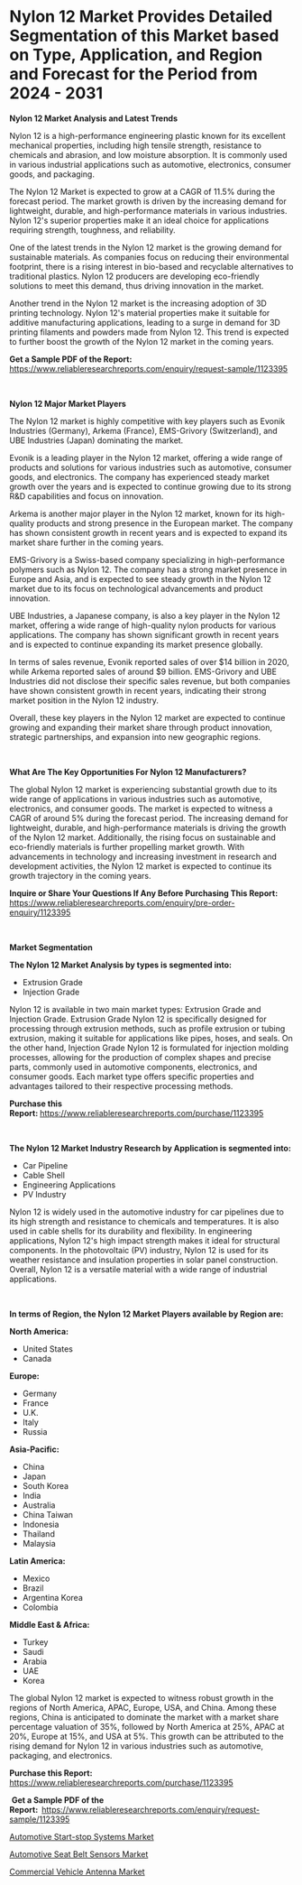 <p><h1>Nylon 12 Market Provides Detailed Segmentation of this Market based on Type, Application, and Region and Forecast for the Period from 2024 - 2031</h1></p><p><strong>Nylon 12 Market Analysis and Latest Trends</strong></p>
<p><p>Nylon 12 is a high-performance engineering plastic known for its excellent mechanical properties, including high tensile strength, resistance to chemicals and abrasion, and low moisture absorption. It is commonly used in various industrial applications such as automotive, electronics, consumer goods, and packaging.</p><p>The Nylon 12 Market is expected to grow at a CAGR of 11.5% during the forecast period. The market growth is driven by the increasing demand for lightweight, durable, and high-performance materials in various industries. Nylon 12's superior properties make it an ideal choice for applications requiring strength, toughness, and reliability.</p><p>One of the latest trends in the Nylon 12 market is the growing demand for sustainable materials. As companies focus on reducing their environmental footprint, there is a rising interest in bio-based and recyclable alternatives to traditional plastics. Nylon 12 producers are developing eco-friendly solutions to meet this demand, thus driving innovation in the market.</p><p>Another trend in the Nylon 12 market is the increasing adoption of 3D printing technology. Nylon 12's material properties make it suitable for additive manufacturing applications, leading to a surge in demand for 3D printing filaments and powders made from Nylon 12. This trend is expected to further boost the growth of the Nylon 12 market in the coming years.</p></p>
<p><strong>Get a Sample PDF of the Report:&nbsp;</strong> <a href="https://www.reliableresearchreports.com/enquiry/request-sample/1123395">https://www.reliableresearchreports.com/enquiry/request-sample/1123395</a></p>
<p>&nbsp;</p>
<p><strong>Nylon 12 Major Market Players</strong></p>
<p><p>The Nylon 12 market is highly competitive with key players such as Evonik Industries (Germany), Arkema (France), EMS-Grivory (Switzerland), and UBE Industries (Japan) dominating the market.</p><p>Evonik is a leading player in the Nylon 12 market, offering a wide range of products and solutions for various industries such as automotive, consumer goods, and electronics. The company has experienced steady market growth over the years and is expected to continue growing due to its strong R&D capabilities and focus on innovation.</p><p>Arkema is another major player in the Nylon 12 market, known for its high-quality products and strong presence in the European market. The company has shown consistent growth in recent years and is expected to expand its market share further in the coming years.</p><p>EMS-Grivory is a Swiss-based company specializing in high-performance polymers such as Nylon 12. The company has a strong market presence in Europe and Asia, and is expected to see steady growth in the Nylon 12 market due to its focus on technological advancements and product innovation.</p><p>UBE Industries, a Japanese company, is also a key player in the Nylon 12 market, offering a wide range of high-quality nylon products for various applications. The company has shown significant growth in recent years and is expected to continue expanding its market presence globally.</p><p>In terms of sales revenue, Evonik reported sales of over $14 billion in 2020, while Arkema reported sales of around $9 billion. EMS-Grivory and UBE Industries did not disclose their specific sales revenue, but both companies have shown consistent growth in recent years, indicating their strong market position in the Nylon 12 industry. </p><p>Overall, these key players in the Nylon 12 market are expected to continue growing and expanding their market share through product innovation, strategic partnerships, and expansion into new geographic regions.</p></p>
<p>&nbsp;</p>
<p><strong>What Are The Key Opportunities For Nylon 12 Manufacturers?</strong></p>
<p><p>The global Nylon 12 market is experiencing substantial growth due to its wide range of applications in various industries such as automotive, electronics, and consumer goods. The market is expected to witness a CAGR of around 5% during the forecast period. The increasing demand for lightweight, durable, and high-performance materials is driving the growth of the Nylon 12 market. Additionally, the rising focus on sustainable and eco-friendly materials is further propelling market growth. With advancements in technology and increasing investment in research and development activities, the Nylon 12 market is expected to continue its growth trajectory in the coming years.</p></p>
<p><strong>Inquire or Share Your Questions If Any Before Purchasing This Report:</strong> <a href="https://www.reliableresearchreports.com/enquiry/pre-order-enquiry/1123395">https://www.reliableresearchreports.com/enquiry/pre-order-enquiry/1123395</a></p>
<p>&nbsp;</p>
<p><strong>Market Segmentation</strong></p>
<p><strong>The Nylon 12 Market Analysis by types is segmented into:</strong></p>
<p><ul><li>Extrusion Grade</li><li>Injection Grade</li></ul></p>
<p><p>Nylon 12 is available in two main market types: Extrusion Grade and Injection Grade. Extrusion Grade Nylon 12 is specifically designed for processing through extrusion methods, such as profile extrusion or tubing extrusion, making it suitable for applications like pipes, hoses, and seals. On the other hand, Injection Grade Nylon 12 is formulated for injection molding processes, allowing for the production of complex shapes and precise parts, commonly used in automotive components, electronics, and consumer goods. Each market type offers specific properties and advantages tailored to their respective processing methods.</p></p>
<p><strong>Purchase this Report:&nbsp;</strong><a href="https://www.reliableresearchreports.com/purchase/1123395">https://www.reliableresearchreports.com/purchase/1123395</a></p>
<p>&nbsp;</p>
<p><strong>The Nylon 12 Market Industry Research by Application is segmented into:</strong></p>
<p><ul><li>Car Pipeline</li><li>Cable Shell</li><li>Engineering Applications</li><li>PV Industry</li></ul></p>
<p><p>Nylon 12 is widely used in the automotive industry for car pipelines due to its high strength and resistance to chemicals and temperatures. It is also used in cable shells for its durability and flexibility. In engineering applications, Nylon 12's high impact strength makes it ideal for structural components. In the photovoltaic (PV) industry, Nylon 12 is used for its weather resistance and insulation properties in solar panel construction. Overall, Nylon 12 is a versatile material with a wide range of industrial applications.</p></p>
<p>&nbsp;</p>
<p><strong>In terms of Region, the Nylon 12 Market Players available by Region are:</strong></p>
<p>
    <p> <strong> North America: </strong>
        <ul>
            <li>United States</li>
            <li>Canada</li>
        </ul>
        </p> 
    <p> <strong> Europe: </strong>
        <ul>
            <li>Germany</li>
            <li>France</li>
            <li>U.K.</li>
            <li>Italy</li>
            <li>Russia</li>
        </ul>
        </p> 
    <p> <strong> Asia-Pacific: </strong>
        <ul>
            <li>China</li>
            <li>Japan</li>
            <li>South Korea</li>
            <li>India</li>
            <li>Australia</li>
            <li>China Taiwan</li>
            <li>Indonesia</li>
            <li>Thailand</li>
            <li>Malaysia</li>
        </ul>
        </p> 
    <p> <strong> Latin America: </strong>
        <ul>
            <li>Mexico</li>
            <li>Brazil</li>
            <li>Argentina Korea</li>
            <li>Colombia</li>
        </ul>
        </p> 
    <p> <strong> Middle East & Africa: </strong>
        <ul>
            <li>Turkey</li>
            <li>Saudi</li>
            <li>Arabia</li>
            <li>UAE</li>
            <li>Korea</li>
        </ul>
    </p>
    </p>
<p><p>The global Nylon 12 market is expected to witness robust growth in the regions of North America, APAC, Europe, USA, and China. Among these regions, China is anticipated to dominate the market with a market share percentage valuation of 35%, followed by North America at 25%, APAC at 20%, Europe at 15%, and USA at 5%. This growth can be attributed to the rising demand for Nylon 12 in various industries such as automotive, packaging, and electronics.</p></p>
<p><strong>Purchase this Report: </strong><a href="https://www.reliableresearchreports.com/purchase/1123395">https://www.reliableresearchreports.com/purchase/1123395</a></p>
<p>&nbsp;<strong>Get a Sample PDF of the Report:&nbsp;&nbsp;</strong><a href="https://www.reliableresearchreports.com/enquiry/request-sample/1123395">https://www.reliableresearchreports.com/enquiry/request-sample/1123395</a></p>
<p><strong></strong></p>
<p><p><a href="https://view.publitas.com/reportprime-1/automotive-start-stop-systems-market-dynamics-2023-2030-also-about-its-market-trends-projections-and-opportunities/">Automotive Start-stop Systems Market</a></p><p><a href="https://view.publitas.com/reportprime-1/automotive-seat-belt-sensors-market-share-market-new-trends-analysis-report-by-type-by-application-by-end-use-by-region-and-segment-forecasts-2023-2030/">Automotive Seat Belt Sensors Market</a></p><p><a href="https://view.publitas.com/reportprime-1/commercial-vehicle-antenna-market-research-report-forecasted-for-period-from-2023-2030-by-market-type-market-application-and-region/">Commercial Vehicle Antenna Market</a></p></p>
